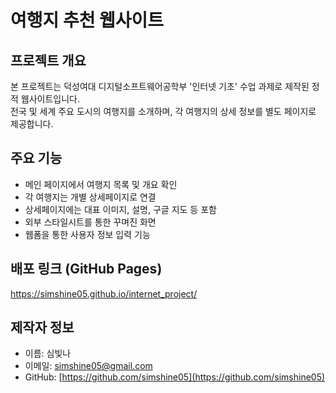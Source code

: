 # 여행지 추천 웹사이트

## 프로젝트 개요
본 프로젝트는 덕성여대 디지털소프트웨어공학부 '인터넷 기초' 수업 과제로 제작된 정적 웹사이트입니다.  
전국 및 세계 주요 도시의 여행지를 소개하며, 각 여행지의 상세 정보를 별도 페이지로 제공합니다.

## 주요 기능
- 메인 페이지에서 여행지 목록 및 개요 확인
- 각 여행지는 개별 상세페이지로 연결
- 상세페이지에는 대표 이미지, 설명, 구글 지도 등 포함
- 외부 스타일시트를 통한 꾸며진 화면
- 웹폼을 통한 사용자 정보 입력 기능

## 배포 링크 (GitHub Pages)
https://simshine05.github.io/internet_project/

## 제작자 정보
- 이름: 심빛나
- 이메일: simshine05@gmail.com
- GitHub: [https://github.com/simshine05](https://github.com/simshine05)
